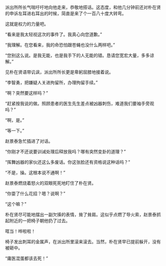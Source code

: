 派出所所长气喘吁吁地向他走来，恭敬地搭话。这态度，和他几分钟前还对朴在贤的申诉左耳进右耳出的时候，简直是来了个一百八十度大转弯。

这就是权力的力量吧。

“看来是我太轻视这次的事件了。我真心向您道歉。”

“我理解。在您看来，我的命恐怕跟苍蝇也没什么两样吧。”

“您别这么说。是我无能，也是我手下的人无能的错。恳请您宽宏大量，多多谅解。”

见朴在贤语带讥讽，派出所所长更是卑躬屈膝地接着说。

“李智勇，把嫌疑人关进拘留所，办理拘留手续。”

“啊？突然要这样吗？”

“赶紧按我说的做。照顾患者的医生先生差点被凶器刺伤，难道我们要袖手旁观吗？”

“啊，是。”

“等一下。”

赵景泰急忙插进了对话。

“你刚才不还说要训诫处理后释放我吗？哪有突然变卦的道理？”

“挥舞凶器的家伙还这么多废话。你这张脸还有资格说这种话吗？”

“不是，操。这根本说不通啊！”

赵景泰燃烧着怒火的双眼死死地盯住了朴在贤。

“你耍了什么花招？嗯？说啊？”

“这个嘛？”

朴在贤尽可能地摆出一副欠揍的表情，耸了耸肩。这似乎点燃了导火索，赵景泰抓起附近的一把椅子朝他扔了过去。

哐当！哗啦啦！

椅子发出刺耳的金属声，在派出所里滚来滚去。当然，朴在贤早已提前躲开，没有被砸中。

“庸医混蛋都该去死！”